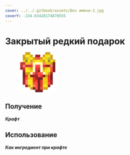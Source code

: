 ```yaml
---
cover: ../../.gitbook/assets/Без имени-2.jpg
coverY: -234.63428174878555
---
```


# Закрытый редкий подарок

<figure><img src="../../.gitbook/assets/gift_rare_advance_128.png" alt=""><figcaption></figcaption></figure>

## Получение

#### _Крафт_

## Использование

#### _Как ингредиент при крафте_

